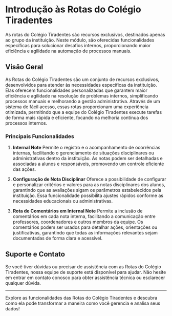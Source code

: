 # Introdução às Rotas do Colégio Tiradentes

As rotas do Colégio Tiradentes são recursos exclusivos, destinados apenas ao grupo da instituição. Neste módulo, são oferecidas funcionalidades específicas para solucionar desafios internos, proporcionando maior eficiência e agilidade na automação de processos manuais.

## Visão Geral

As Rotas do Colégio Tiradentes são um conjunto de recursos exclusivos, desenvolvidos para atender às necessidades específicas da instituição. Elas oferecem funcionalidades personalizadas que garantem maior eficiência e agilidade na resolução de problemas internos, simplificando processos manuais e melhorando a gestão administrativa. Através de um sistema de fácil acesso, essas rotas proporcionam uma experiência otimizada, permitindo que a equipe do Colégio Tiradentes execute tarefas de forma mais rápida e eficiente, focando na melhoria contínua dos processos internos.

### Principais Funcionalidades

1. **Internal Note**
    Permite o registro e o acompanhamento de ocorrências internas, facilitando o gerenciamento de situações disciplinares ou administrativas dentro da instituição. As notas podem ser detalhadas e associadas a alunos e responsáveis, promovendo um controle eficiente das ações.

2. **Configuração de Nota Disciplinar**
    Oferece a possibilidade de configurar e personalizar critérios e valores para as notas disciplinares dos alunos, garantindo que as avaliações sigam os parâmetros estabelecidos pela instituição. Essa funcionalidade possibilita ajustes rápidos conforme as necessidades educacionais ou administrativas.

3. **Rota de Comentários em Internal Note**
    Permite a inclusão de comentários em cada nota interna, facilitando a comunicação entre professores, coordenadores e outros membros da equipe. Os comentários podem ser usados para detalhar ações, orientações ou justificativas, garantindo que todas as informações relevantes sejam documentadas de forma clara e acessível.

## Suporte e Contato

Se você tiver dúvidas ou precisar de assistência com as Rotas do Colégio Tiradentes, nossa equipe de suporte está disponível para ajudar. Não hesite em entrar em contato conosco para obter assistência técnica ou esclarecer qualquer dúvida.

---

Explore as funcionalidades das Rotas do Colégio Tiradentes e descubra como ela pode transformar a maneira como você gerencia e analisa seus dados!
